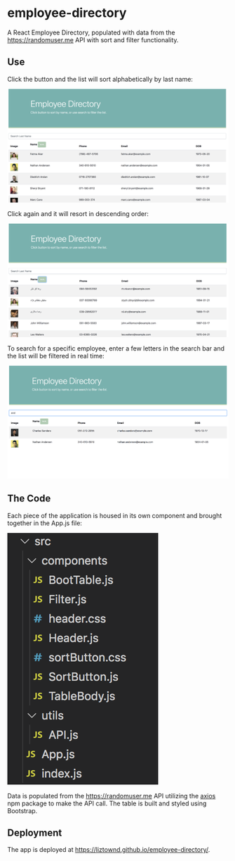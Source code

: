 # employee-directory

A React Employee Directory, populated with data from the https://randomuser.me API with sort and filter functionality.

## Use

Click the button and the list will sort alphabetically by last name:

![sort](assets/images/sort.png)

Click again and it will resort in descending order:

![sort descending](assets/images/desc.png)

To search for a specific employee, enter a few letters in the search bar and the list will be filtered in real time:

![filter](assets/images/filter.png)

## The Code

Each piece of the application is housed in its own component and brought together in the App.js file:

![file list](assets/images/file.png)

Data is populated from the <a href="https://randomuser.me">https://randomuser.me</a> API utilizing the <a href="https://www.npmjs.com/package/axios">axios</a> npm package to make the API call. The table is built and styled using Bootstrap.

## Deployment

The app is deployed at <a href="https://liztownd.github.io/employee-directory/">https://liztownd.github.io/employee-directory/</a>.
